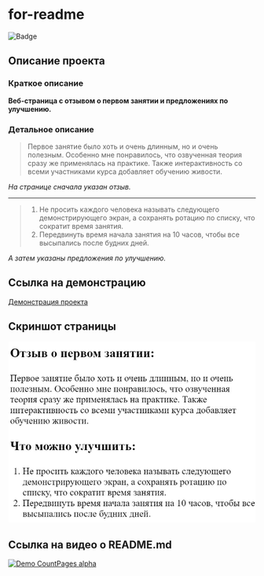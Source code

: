 # for-readme #
![Badge](https://img.shields.io/endpoint.svg?url=https%3A%2F%2Fraw.githubusercontent.com%2Fgreybax%2Fawesome-IT-films%2Fmaster%2Fbadge_endpoint.json)

## Описание проекта ##
### Краткое описание ###
**Веб-страница с отзывом о первом занятии и предложениях по улучшению.**

### Детальное описание ###
> Первое занятие было хоть и очень длинным, но и очень полезным. Особенно мне понравилось, что озвученная теория сразу же применялась на практике. Также интерактивность со всеми участниками курса добавляет обучению живости.

*На странице сначала указан отзыв.*

---

> 1. Не просить каждого человека называть следующего демонстрирующего экран, а сохранять ротацию по списку, что сократит время занятия.
> 2. Передвинуть время начала занятия на 10 часов, чтобы все высыпались после будних дней.

*А затем указаны предложения по улучшению.*

## Ссылка на демонстрацию ##
[Демонстрация проекта](https://stackblitz.com/github/HunteRPVP/for-readme "Демо")

## Скриншот страницы ##
![Не загрузилось(](/123.jpg)

## Ссылка на видео о README.md ##
[![Demo CountPages alpha](https://j.gifs.com/QnYGGl.gif)](https://www.youtube.com/embed/26pHLqNmx3Q)
